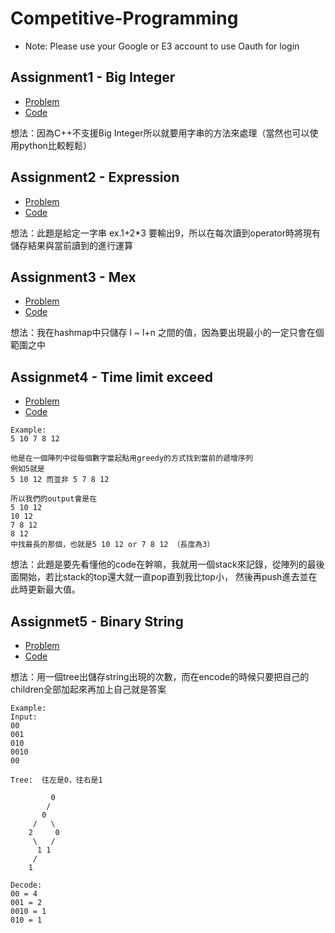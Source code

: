 # Competitive-Programming
* Note: Please use your Google or E3 account to use Oauth for login

## Assignment1 - Big Integer
* [Problem](https://oj.nctu.me/problems/819/)
* [Code](https://github.com/ykhuang0812/Competitive-Programming/blob/master/Spring_2019/Assignment1.cpp)

想法：因為C++不支援Big Integer所以就要用字串的方法來處理（當然也可以使用python比較輕鬆）


## Assignment2 - Expression
* [Problem](https://oj.nctu.me/problems/820/)
* [Code](https://github.com/ykhuang0812/Competitive-Programming/blob/master/Spring_2019/Assignment2.cpp)

想法：此題是給定一字串 ex.1+2*3 要輸出9，所以在每次讀到operator時將現有儲存結果與當前讀到的進行運算

## Assignment3 - Mex
* [Problem](https://oj.nctu.me/problems/822/)
* [Code](https://github.com/ykhuang0812/Competitive-Programming/blob/master/Spring_2019/Assignment3.cpp)

想法：我在hashmap中只儲存 l ~ l+n 之間的值，因為要出現最小的一定只會在個範圍之中

## Assignmet4 - Time limit exceed 
* [Problem](https://oj.nctu.me/problems/823/)
* [Code](https://github.com/ykhuang0812/Competitive-Programming/blob/master/Spring_2019/Assignment4.cpp)

```
Example:
5 10 7 8 12

他是在一個陣列中從每個數字當起點用greedy的方式找到當前的遞增序列
例如5就是
5 10 12 而並非 5 7 8 12

所以我們的output會是在
5 10 12
10 12
7 8 12
8 12
中找最長的那個，也就是5 10 12 or 7 8 12 （長度為3）
```

想法：此題是要先看懂他的code在幹嘛，我就用一個stack來記錄，從陣列的最後面開始，若比stack的top還大就一直pop直到我比top小，
然後再push進去並在此時更新最大值。


## Assignmet5 - Binary String
* [Problem](https://oj.nctu.me/problems/825/)
* [Code](https://github.com/ykhuang0812/Competitive-Programming/blob/master/Spring_2019/Assignment5.cpp)

想法：用一個tree出儲存string出現的次數，而在encode的時候只要把自己的children全部加起來再加上自己就是答案
```
Example:
Input:
00
001
010
0010
00

Tree:  往左是0，往右是1

         0 
        /   
       0     
     /   \  
    2     0 
     \   /
      1 1 
     /
    1
    
Decode:
00 = 4
001 = 2
0010 = 1
010 = 1
```
